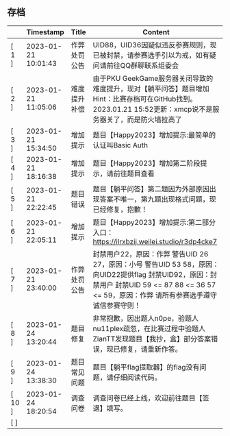 ## 存档

|        | Timestamp           | Title        | Content                                                                                                                                                                                         |
| ------ | ------------------- | ------------ | ----------------------------------------------------------------------------------------------------------------------------------------------------------------------------------------------- |
| [ 1 ]  | 2023-01-21 10:01:43 | 作弊处罚公告 | UID88，UID36因疑似违反参赛规则，现已被封禁，请参赛选手引以为戒，如有疑问请前往QQ群聊联系组委会                                                                                                  |
| [ 2 ]  | 2023-01-21 11:05:06 | 难度提升补偿 | 由于PKU GeekGame服务器关闭导致的难度提升，现对【躺平问答】题目增加Hint：比赛存档可在GitHub找到。2023.01.21 15:52更新：xmcp说不是服务器关了，而是防火墙拉高了                                    |
| [ 3 ]  | 2023-01-21 15:34:50 | 增加提示     | 题目【Happy2023】增加提示:最简单的认证叫Basic Auth                                                                                                                                              |
| [ 4 ]  | 2023-01-21 18:16:38 | 增加提示     | 题目【Happy2023】增加第二阶段提示，请前往题目查看                                                                                                                                               |
| [ 5 ]  | 2023-01-21 22:22:45 | 题目错误     | 题目【躺平问答】第二题因为外部原因出现答案不唯一，第九题出现格式问题，现已经修复，抱歉！                                                                                                        |
| [ 6 ]  | 2023-01-21 22:05:11 | 增加提示     | 题目【Happy2023】增加提示:第二部分入口：https://ilrxbzij.weilei.studio/r3dp4cke7                                                                                                                |
| [ 7 ]  | 2023-01-21 23:40:00 | 作弊处罚公告 | 封禁用户22，原因：作弊 警告UID 26 27，原因：小号 警告UID 53 58，原因：向UID22提供flag 封禁UID92，原因：封禁用户 封禁UID 59 <= 87 88 <= 36 57 <= 59，原因：作弊 请所有参赛选手遵守诚信参赛守则！ |
| [ 8 ]  | 2023-01-24 13:20:44 | 题目修复     | 非常抱歉，因出题人n0pe，验题人nu11plex疏忽，在比赛过程中验题人ZianTT发现题目【我抄，盒】部分答案错误，现已修复，请重新作答。                                                                    |
| [ 9 ]  | 2023-01-24 13:38:30 | 题目常见问题 | 题目【躺平flag提取器】的flag没有问题，请仔细阅读代码。                                                                                                                                          |
| [ 10 ] | 2023-01-24 18:20:54 | 调查问卷     | 调查问卷已经上线，欢迎前往题目【签退】填写。                                                                                                                                                    |
| [ ]    |                     |              |                                                                                                                                                                                                 |
